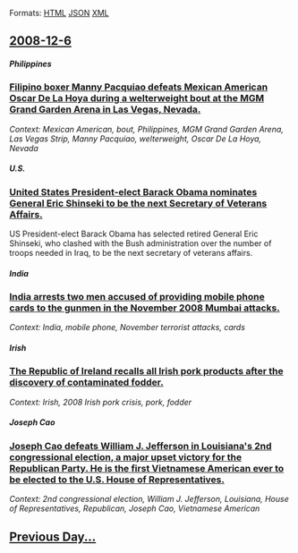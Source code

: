 
Formats: [HTML](2008/12/6/index.html)  [JSON](2008/12/6/index.json)  [XML](2008/12/6/index.xml)  

## [2008-12-6](/news/2008/12/6/index.md)

##### Philippines
### [ Filipino boxer Manny Pacquiao defeats Mexican American Oscar De La Hoya during a welterweight bout at the MGM Grand Garden Arena in Las Vegas, Nevada. ](/news/2008/12/6/filipino-boxer-manny-pacquiao-defeats-mexican-american-oscar-de-la-hoya-during-a-welterweight-bout-at-the-mgm-grand-garden-arena-in-las-veg.md)
_Context: Mexican American, bout, Philippines, MGM Grand Garden Arena, Las Vegas Strip, Manny Pacquiao, welterweight, Oscar De La Hoya, Nevada_

##### U.S.
### [ United States President-elect Barack Obama nominates General Eric Shinseki to be the next Secretary of Veterans Affairs. ](/news/2008/12/6/united-states-president-elect-barack-obama-nominates-general-eric-shinseki-to-be-the-next-secretary-of-veterans-affairs.md)
US President-elect Barack Obama has selected retired General Eric Shinseki, who clashed with the Bush administration over the number of troops needed in Iraq, to be the next secretary of veterans affairs.

##### India
### [ India arrests two men accused of providing mobile phone cards to the gunmen in the November 2008 Mumbai attacks. ](/news/2008/12/6/india-arrests-two-men-accused-of-providing-mobile-phone-cards-to-the-gunmen-in-the-november-2008-mumbai-attacks.md)
_Context: India, mobile phone, November terrorist attacks, cards_

##### Irish
### [ The Republic of Ireland recalls all Irish pork products after the discovery of contaminated fodder. ](/news/2008/12/6/the-republic-of-ireland-recalls-all-irish-pork-products-after-the-discovery-of-contaminated-fodder.md)
_Context: Irish, 2008 Irish pork crisis, pork, fodder_

##### Joseph Cao
### [ Joseph Cao defeats William J. Jefferson in Louisiana's 2nd congressional election, a major upset victory for the Republican Party. He is the first Vietnamese American ever to be elected to the U.S. House of Representatives. ](/news/2008/12/6/joseph-cao-defeats-william-j-jefferson-in-louisiana-s-2nd-congressional-election-a-major-upset-victory-for-the-republican-party-he-is-th.md)
_Context: 2nd congressional election, William J. Jefferson, Louisiana, House of Representatives, Republican, Joseph Cao, Vietnamese American_

## [Previous Day...](/news/2008/12/5/index.md)

